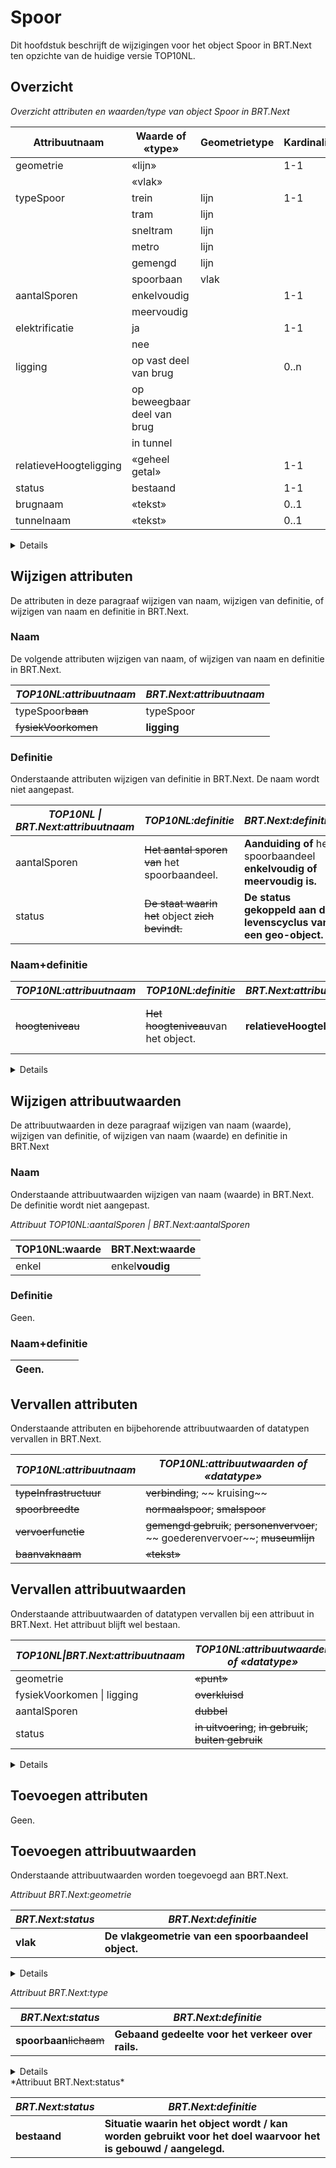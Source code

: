 Spoor
=====

Dit hoofdstuk beschrijft de wijzigingen voor het object Spoor in BRT.Next ten
opzichte van de huidige versie TOP10NL.

Overzicht
---------

*Overzicht attributen en waarden/type van object Spoor in BRT.Next*

| Attribuutnaam          | Waarde of «type»            | Geometrietype | Kardinaliteit |
|------------------------|-----------------------------|---------------|---------------|
| geometrie              | «lijn»                      |               | 1-1           |
|                        | «vlak»                      |               |               |
| typeSpoor              | trein                       | lijn          | 1-1           |
|                        | tram                        | lijn          |               |
|                        | sneltram                    | lijn          |               |
|                        | metro                       | lijn          |               |
|                        | gemengd                     | lijn          |               |
|                        | spoorbaan                   | vlak          |               |
| aantalSporen           | enkelvoudig                 |               | 1-1       |
|                        | meervoudig                  |               |               |
| elektrificatie         | ja                          |               | 1-1           |
|                        | nee                         |               |               |
| ligging                | op vast deel van brug       |               | 0..n          |
|                        | op beweegbaar deel van brug |               |               |
|                        | in tunnel                   |               |               |
| relatieveHoogteligging | «geheel getal»              |               | 1-1           |
| status                 | bestaand                    |               | 1-1           |
| brugnaam               | «tekst»                     |               | 0..1          |
| tunnelnaam             | «tekst»                     |               | 0..1          |

<details class="note">
attribuut ‘aantalSporen’ en ‘elektrificatie’ is alleen verplicht voor
objecten Spoor met lijngeometrie.
</details>

Wijzigen attributen
-------------------

De attributen in deze paragraaf wijzigen van naam, wijzigen van definitie, of
wijzigen van naam en definitie in BRT.Next.

### Naam

De volgende attributen wijzigen van naam, of wijzigen van naam en definitie in
BRT.Next.

| *TOP10NL:attribuutnaam* | *BRT.Next:attribuutnaam* |
|-------------------------|--------------------------|
| typeSpoor~~baan~~   | typeSpoor                     |
| ~~fysiekVoorkomen~~ | **ligging**              |

### Definitie

Onderstaande attributen wijzigen van definitie in BRT.Next. De naam wordt niet
aangepast.

| *TOP10NL \| BRT.Next:attribuutnaam* | *TOP10NL:definitie*                                      | *BRT.Next:definitie*                                                  |
|-------------------------------------|----------------------------------------------------------|-----------------------------------------------------------------------|
| aantalSporen                        | ~~Het aantal sporen van~~ het spoorbaandeel.         | **Aanduiding of** het spoorbaandeel **enkelvoudig of meervoudig is.** |
| status                              | ~~De staat waarin het~~ object ~~zich bevindt.~~ | **De status gekoppeld aan de levenscyclus van een geo-**object**.**   |

### Naam+definitie

| *TOP10NL:attribuutnaam* | *TOP10NL:definitie*                             | *BRT.Next:attribuutnaam*       | *BRT.Next:definitie*                                    |
|-------------------------|-------------------------------------------------|--------------------------------|---------------------------------------------------------|
| ~~hoogteniveau~~    | ~~Het ~~hoogte~~niveau~~van het object. | **relatieveHoogteligging** | **Aanduiding voor de relatieve** hoogte van het object. |


<details class="note">
Het bereik van hoogteniveau\|relatieveHoogteligging wijzigt van een geheel
getal kleiner of gelijk aan 0 naar geheel getal van -9 tot en met 9.
</details>

Wijzigen attribuutwaarden
-------------------------

De attribuutwaarden in deze paragraaf wijzigen van naam (waarde), wijzigen van
definitie, of wijzigen van naam (waarde) en definitie in BRT.Next

### Naam

Onderstaande attribuutwaarden wijzigen van naam (waarde) in BRT.Next. De
definitie wordt niet aangepast.

*Attribuut TOP10NL:aantalSporen \| BRT.Next:aantalSporen*

| TOP10NL:waarde | BRT.Next:waarde |
|----------------|-----------------|
| enkel          | enkel**voudig** |

### Definitie

Geen.

### Naam+definitie

| Geen. |   |   |   |
|--------|---|---|---|


Vervallen attributen
--------------------

Onderstaande attributen en bijbehorende attribuutwaarden of datatypen vervallen
in BRT.Next.

| *TOP10NL:attribuutnaam*    | *TOP10NL:attribuutwaarden of «datatype»*                                                       |
|----------------------------|------------------------------------------------------------------------------------------------|
| ~~typeInfrastructuur~~ | ~~verbinding~~; ~~ kruising~~                                                           |
| ~~spoorbreedte~~       | ~~normaalspoor~~; ~~smalspoor~~                                                        |
| ~~vervoerfunctie~~     | ~~gemengd gebruik~~; ~~personenvervoer~~; ~~ goederenvervoer~~; ~~museumlijn~~ |
| ~~baanvaknaam~~        | ~~«tekst»~~                                                                                |

Vervallen attribuutwaarden
--------------------------

Onderstaande attribuutwaarden of datatypen vervallen bij een attribuut in
BRT.Next. Het attribuut blijft wel bestaan.

| *TOP10NL\|BRT.Next:attribuutnaam* | *TOP10NL:attribuutwaarden of «datatype»*                              |
|-----------------------------------|-----------------------------------------------------------------------|
| geometrie                         | ~~«punt»~~                                                        |
| fysiekVoorkomen \| ligging        | ~~overkluisd~~                                                    |
| aantalSporen                      | ~~dubbel~~                                                        |
| status                            | ~~in uitvoering~~; ~~in gebruik~~; ~~buiten gebruik~~ |

<details class="note">
status ‘in uitvoering’ en ‘in gebruik’ worden samengevoegd tot status
‘bestaand’.
</details>

Toevoegen attributen
--------------------

Geen.

Toevoegen attribuutwaarden
--------------------------

Onderstaande attribuutwaarden worden toegevoegd aan BRT.Next.

*Attribuut BRT.Next:geometrie*

| *BRT.Next:status* | *BRT.Next:definitie*                                   |
|-------------------|--------------------------------------------------------|
| **vlak**          | **De vlakgeometrie van een spoorbaandeel object.** |

<details class="note">regel: vlakgeometrie alleen bij Spoor van het type ‘spoorbaan’
</details>

*Attribuut BRT.Next:type*

| *BRT.Next:status*            | *BRT.Next:definitie*                                  |
|------------------------------|-------------------------------------------------------|
| **spoorbaan**~~lichaam~~ | **Gebaand gedeelte voor het verkeer over rails.** |

<details class="note">type ‘spoorbaan’ verplaatst van objecttype Terrein naar objecttype Spoor.
</details>
*Attribuut BRT.Next:status*

| *BRT.Next:status* | *BRT.Next:definitie*                                                                                          |
|-------------------|---------------------------------------------------------------------------------------------------------------|
| **bestaand**      | **Situatie waarin het object wordt / kan worden gebruikt voor het doel waarvoor het is gebouwd / aangelegd.** |

